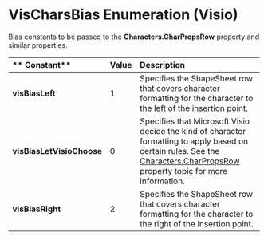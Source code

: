 
# VisCharsBias Enumeration (Visio)

Bias constants to be passed to the  **Characters.CharPropsRow** property and similar properties.



|** **Constant****|**Value**|**Description**|
|:-----|:-----|:-----|
| **visBiasLeft**|1|Specifies the ShapeSheet row that covers character formatting for the character to the left of the insertion point.|
| **visBiasLetVisioChoose**|0|Specifies that Microsoft Visio decide the kind of character formatting to apply based on certain rules. See the [Characters.CharPropsRow](55ea568a-7dfc-faed-e4c2-23fa76aac16d.md) property topic for more information.|
| **visBiasRight**|2|Specifies the ShapeSheet row that covers character formatting for the character to the right of the insertion point.|
